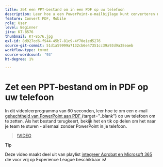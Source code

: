 ```yaml
---
title: Zet een PPT-bestand om in een PDF op uw telefoon
description: Leer hoe u een PowerPoint-e-mailbijlage kunt converteren naar PDF op uw telefoon
feature: Convert PDF, Mobile
role: User
level: Beginner
jira: KT-8576
thumbnail: KT-8576.jpg
exl-id: 8d927cd6-f944-45b7-81c9-4f70e1ed5276
source-git-commit: 51d1a59999a7132cb6e47351cc39a93d9a38eaeb
workflow-type: tm+mt
source-wordcount: '93'
ht-degree: 1%

---
```


# Zet een PPT-bestand om in PDF op uw telefoon

In dit videoleerprogramma van 60 seconden, leer hoe te om een e-mail [ gehechtheid van PowerPoint aan PDF ](https://www.adobe.com/nl/acrobat/online/ppt-to-pdf.html){target="_blank"}  op uw telefoon om te zetten. Als het bestand terugkeert, bekijk het en tik op delen om het naar je team te sturen - allemaal zonder PowerPoint in je telefoon.

>[!VIDEO](https://video.tv.adobe.com/v/336366?quality=12&learn=on&hidetitle=true)

>[!TIP]
>
>Deze video maakt deel uit van playlist [ integreer Acrobat en Microsoft 365 ](https://experienceleague.adobe.com/?recommended=Acrobat-U-1-2021.microsoft365) die voor vrij op Experience League beschikbaar is!
